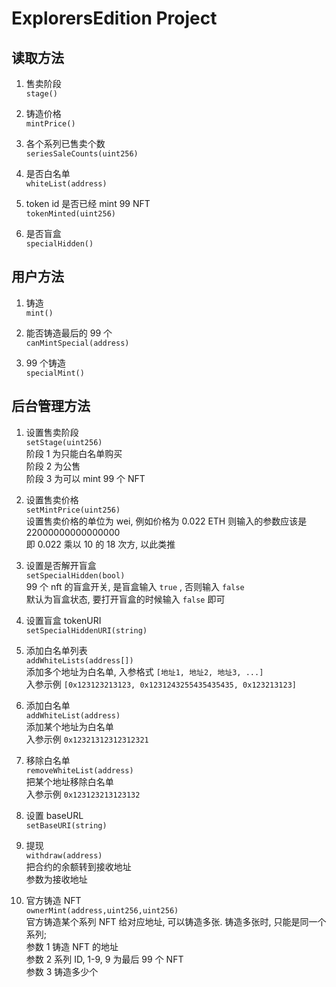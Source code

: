# ExplorersEdition Project

<!-- https://arbiscan.io/address/0x3733c99fcfcb6be3d92873fab0b8f9897b07fb29 -->

## 读取方法

1. 售卖阶段  
   `stage()`

2. 铸造价格  
   `mintPrice()`

3. 各个系列已售卖个数  
   `seriesSaleCounts(uint256)`

4. 是否白名单  
   `whiteList(address)`

5. token id 是否已经 mint 99 NFT  
   `tokenMinted(uint256)`

6. 是否盲盒  
   `specialHidden()`

## 用户方法

1. 铸造  
   `mint()`

2. 能否铸造最后的 99 个  
   `canMintSpecial(address)`

3. 99 个铸造  
   `specialMint()`

## 后台管理方法

1. 设置售卖阶段  
    `setStage(uint256)`  
   阶段 1 为只能白名单购买  
   阶段 2 为公售  
   阶段 3 为可以 mint 99 个 NFT

2. 设置售卖价格  
   `setMintPrice(uint256)`  
   设置售卖价格的单位为 wei, 例如价格为 0.022 ETH 则输入的参数应该是 22000000000000000  
   即 0.022 乘以 10 的 18 次方, 以此类推

3. 设置是否解开盲盒  
   `setSpecialHidden(bool)`  
   99 个 nft 的盲盒开关, 是盲盒输入 `true` , 否则输入 `false`  
   默认为盲盒状态, 要打开盲盒的时候输入 `false` 即可

4. 设置盲盒 tokenURI  
   `setSpecialHiddenURI(string)`

5. 添加白名单列表  
   `addWhiteLists(address[])`  
   添加多个地址为白名单, 入参格式 `[地址1, 地址2, 地址3, ...]`  
   入参示例 `[0x123123213123, 0x1231243255435435435, 0x123213123]`

6. 添加白名单  
   `addWhiteList(address)`  
   添加某个地址为白名单  
   入参示例 `0x12321312312312321`

7. 移除白名单  
   `removeWhiteList(address)`  
   把某个地址移除白名单  
   入参示例 `0x123123213123132`

8. 设置 baseURL  
   `setBaseURI(string)`

9. 提现  
   `withdraw(address)`  
   把合约的余额转到接收地址  
   参数为接收地址

10. 官方铸造 NFT  
    `ownerMint(address,uint256,uint256)`  
    官方铸造某个系列 NFT 给对应地址, 可以铸造多张. 铸造多张时, 只能是同一个系列;  
    参数 1 铸造 NFT 的地址  
    参数 2 系列 ID, 1-9, 9 为最后 99 个 NFT  
    参数 3 铸造多少个
